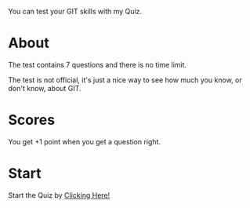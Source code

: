 You can test your GIT skills with my Quiz.
<h1>About</h1>
The test contains 7 questions and there is no time limit. 
<p></p>
The test is not official, it's just a nice way to see how much you know, or don't know, about GIT.
<h1>Scores</h1>
You get +1 point when you get a question right.
<h1>Start</h1>
Start the Quiz by <a href="https://git.bledsquiz.repl.co/">Clicking Here!</a>
